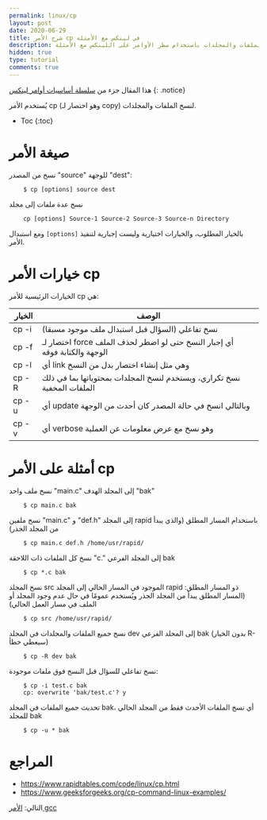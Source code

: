 ```yaml
---
permalink: linux/cp
layout: post
date: 2020-06-29
title: شرح الأمر cp في لينكس مع الأمثلة
description: شرح كيفية نسخ الملفات والمجلدات باستخدام سطر الأوامر على اللينكس مع الأمثلة
hidden: true
type: tutorial
comments: true
---
```




هذا المقال جزء من [سلسلة أساسيات أوامر لينكس](/linux/intro)
{: .notice}

يُستخدم الأمر cp (وهو اختصار لـ copy) لنسخ الملفات والمجلدات.

* Toc
{:toc}

# صيغة الأمر

نسخ من المصدر "source" للوجهة "dest":

        $ cp [options] source dest

نسخ عدة ملفات إلى مجلد

        cp [options] Source-1 Source-2 Source-3 Source-n Directory

ومع استبدال `[options]` بالخيار المطلوب، والخيارات اختيارية وليست إجبارية لتنفيذ الأمر.

# خيارات الأمر cp

الخيارات الرئيسية للأمر cp هي:

| الخيار | الوصف
| --- | ---
| cp -i | نسخ تفاعلي (السؤال قبل استبدال ملف موجود مسبقا)
| cp -f | اختصار لـ force أي إجبار النسخ حتى لو اضطر لحذف الملف الوجهة والكتابة فوقه
| cp -l | أي link وهي مثل إنشاء اختصار بدل من النسخ
| cp -R | نسخ تكراري، ويستخدم لنسخ المجلدات بمحتوياتها بما في ذلك الملفات المخفية
| cp -u | أي update وبالتالي انسخ في حالة المصدر كان أحدث من الوجهة
| cp -v | أي verbose وهو نسخ مع عرض معلومات عن العملية

# أمثلة على الأمر cp

نسخ ملف واحد "main.c" إلى المجلد الهدف "bak"

        $ cp main.c bak

نسخ ملفين "main.c" و "def.h" إلى المجلد rapid باستخدام المسار المطلق (والذي يبدأ من المجلد الجذر)

        $ cp main.c def.h /home/usr/rapid/

نسخ كل الملفات ذات اللاحقة "c." إلى المجلد الفرعي bak

        $ cp *.c bak

نسخ المجلد src الموجود في المسار الحالي إلى المجلد rapid ذو المسار المطلق: (المسار المطلق يبدأ من المجلد الجذر ويُستخدم عمومًا في حال عدم وجود المجلد أو الملف في مسار العمل الحالي)

        $ cp src /home/usr/rapid/

نسخ جميع الملفات والمجلدات في المجلد dev إلى المجلد الفرعي bak (بدون الخيار R- سيعطي خطأ)

        $ cp -R dev bak

نسخ تفاعلي للسؤال قبل النسخ فوق ملفات موجودة:

        $ cp -i test.c bak
        cp: overwrite 'bak/test.c'? y

تحديث جميع الملفات في المجلد bak، أي نسخ الملفات الأحدث فقط من المجلد الحالي للمجلد bak

        $ cp -u * bak


# المراجع

* <https://www.rapidtables.com/code/linux/cp.html>
* <https://www.geeksforgeeks.org/cp-command-linux-examples/>


التالي: [الأمر gcc](/linux/gcc)


